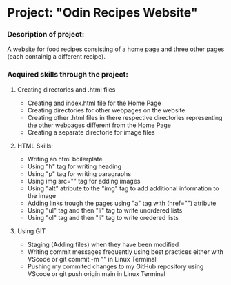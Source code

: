 # Project: "Odin Recipes Website"

### Description of project: 
A website for food recipes consisting of a home page and three other pages (each containig a different recipe).

### Acquired skills through the project:

1. Creating directories and .html files

    - Creating and index.html file for the Home Page
    - Creating directories for other webpages on the website
    - Creating other .html files in there respective directories representing the other webpages different from the Home Page
    - Creating a separate directorie for image files

2. HTML Skills:
    - Writing an html boilerplate
    - Using "h" tag for writing heading
    - Using "p" tag for writing paragraphs
    - Using img src="" tag for adding images
    - Using "alt" atribute to the "img" tag to add additional information to the image
    - Adding links trough the pages using "a" tag with (href="") atribute 
    - Using "ul" tag and then "li" tag to write unordered lists
    - Using "ol" tag and then "li" tag to write oredered lists

3. Using GIT
    - Staging (Adding files) when they have been modified
    - Writing commit messages frequently using best practices either with VScode or git commit -m "" in Linux Terminal
    - Pushing my commited changes to my GitHub repository using VScode or git push origin main in Linux Terminal




